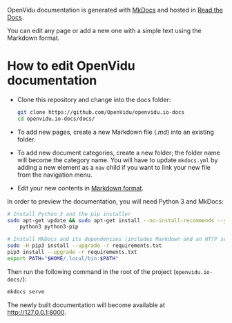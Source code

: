 OpenVidu documentation is generated with [MkDocs](https://www.mkdocs.org/) and hosted in [Read the Docs](https://readthedocs.org/).

You can edit any page or add a new one with a simple text using the Markdown format.

# How to edit OpenVidu documentation

- Clone this repository and change into the docs folder:

  ```bash
  git clone https://github.com/OpenVidu/openvidu.io-docs
  cd openvidu.io-docs/docs/
  ```

- To add new pages, create a new Markdown file (*.md*) into an existing folder.

- To add new document categories, create a new folder; the folder name will become the category name. You will have to update `mkdocs.yml` by adding a new element as a `nav` child if you want to link your new file from the navigation menu.

- Edit your new contents in [Markdown format](https://github.com/adam-p/markdown-here/wiki/Markdown-Cheatsheet).

In order to preview the documentation, you will need Python 3 and MkDocs:

```sh
# Install Python 3 and the pip installer
sudo apt-get update && sudo apt-get install --no-install-recommends --yes \
    python3 python3-pip
```

```sh
# Install MkDocs and its dependencies (includes Markdown and an HTTP server)
sudo -H pip3 install --upgrade -r requirements.txt
pip3 install --upgrade -r requirements.txt
export PATH="$HOME/.local/bin:$PATH"
```

Then run the following command in the root of the project (`openvidu.io-docs/`):

```sh
mkdocs serve
```

The newly built documentation will become available at http://127.0.0.1:8000.
